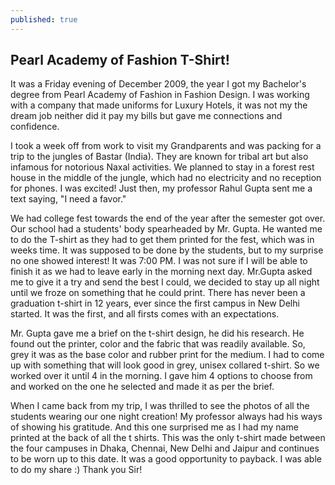 ```yaml
---
published: true
---
```


## Pearl Academy of Fashion T-Shirt!

It was a Friday evening of December 2009, the year I got my Bachelor's degree from Pearl Academy of Fashion in Fashion Design. I was working with a company that made uniforms for Luxury Hotels, it was not my the dream job neither did it pay my bills but gave me connections and confidence.

I took a week off from work to visit my Grandparents and was packing for a trip to the jungles of Bastar (India). They are known for tribal art but also infamous for notorious Naxal activities. We planned to stay in a forest rest house in the middle of the jungle, which had no electricity and no reception for phones. I was excited! Just then, my professor Rahul Gupta sent me a text saying, "I need a favor."

We had college fest towards the end of the year after the semester got over. Our school had a students' body spearheaded by Mr. Gupta. He wanted me to do the T-shirt as they had to get them printed for the fest, which was in weeks time. It was supposed to be done by the students, but to my surprise no one showed interest! It was 7:00 PM. I was not sure if I will be able to finish it as we had to leave early in the morning next day. Mr.Gupta asked me to give it a try and send the best I could, we decided to stay up all night until we froze on something that he could print. There has never been a graduation t-shirt in 12 years, ever since the first campus in New Delhi started. It was the first, and all firsts comes with an expectations.

Mr. Gupta gave me a brief on the t-shirt design, he did his research. He found out the printer, color and the fabric that was readily available. So, grey it was as the base color and rubber print for the medium. I had to come up with something that will look good in grey, unisex collared t-shirt. So we worked over it until 4 in the morning. I gave him 4 options to choose from and worked on the one he selected and made it as per the brief.

When I came back from my trip, I was thrilled to see the photos of all the students wearing our one night creation! My professor always had his ways of showing his gratitude. And this one surprised me as I had my name printed at the back of all the t shirts. This was the only t-shirt made between the four campuses in Dhaka, Chennai, New Delhi and Jaipur and continues to be worn up to this date. It was a good opportunity to payback. I was able to do my share :) Thank you Sir!